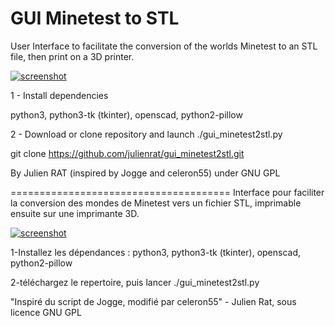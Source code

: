 GUI Minetest to STL
=======================================
User Interface to facilitate the conversion of the worlds Minetest to an STL file, then print on a 3D printer.

[![screenshot](https://raw.github.com/julienrat/gui_minetest2stl/master/screenshot.png)](#features) 

1 - Install dependencies 

python3, python3-tk (tkinter), openscad, python2-pillow

2 - Download or clone repository and launch ./gui_minetest2stl.py

git clone https://github.com/julienrat/gui_minetest2stl.git

By Julien RAT (inspired by Jogge and celeron55) under GNU GPL

======================================
Interface pour faciliter la conversion des mondes de Minetest vers un fichier STL, imprimable ensuite sur une imprimante 3D.

[![screenshot](https://raw.github.com/julienrat/gui_minetest2stl/master/screenshot.png)](#features) 

1-Installez les dépendances :
python3, python3-tk (tkinter), openscad, python2-pillow

2-téléchargez le repertoire, puis lancer ./gui_minetest2stl.py

"Inspiré du script de Jogge, modifié par celeron55" - Julien Rat, sous licence GNU GPL



